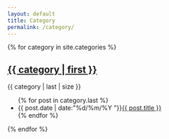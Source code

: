 ```yaml
---
layout: default
title: Category
permalink: /category/
---
```


{% for category in site.categories %}
<h2><a href="{{ site.baseurl }}/mandorm/test">{{ category | first }}</a></h2>
<span>{{ category | last | size }}</span>
<ul class="arc-list">
	{% for post in category.last %}
		<li>{{ post.date | date:"%d/%m/%Y "}}<a href="{{ post.url }}">{{ post.title }}</a></li>
	{% endfor %}
</ul>
{% endfor %}
